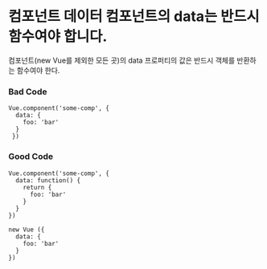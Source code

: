 # 컴포넌트 데이터 컴포넌트의 data는 반드시 함수여야 합니다.

컴포넌트(new Vue를 제외한 모든 곳)의 data 프로퍼티의 값은 반드시 객체를 반환하는 함수여야 한다.

### Bad Code

```
Vue.component('some-comp', { 
  data: { 
    foo: 'bar' 
  }
 })
 ```

### Good Code

```
Vue.component('some-comp', { 
  data: function() { 
    return { 
      foo: 'bar' 
    }
  }
})
```

```
new Vue ({ 
  data: { 
    foo: 'bar' 
  } 
})
```
